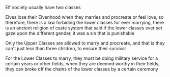 Elf society usually have two classes

Elves lose their Elvenhood when they marries and procreate or feel love, so therefore, there is a law forbiding the lower classes for ever marrying, there is an ancient religion of caste system that said if the lower classes ever set gaze upon the different gender, it was a sin that is punishable

Only the Upper Classes are allowed to marry and procreate, and that is they can't just less than three children, to ensure their survival

For the Lower Classes to marry, they must be doing military service for a certain years or other fields, when they are deemed worthy in their fields, they can broke off the chains of the lower classes by a certain ceremony
